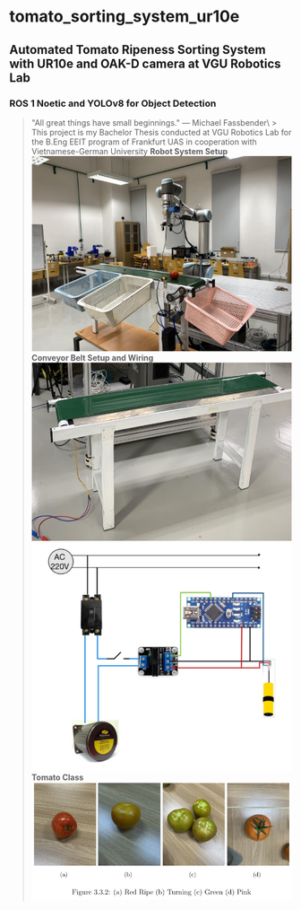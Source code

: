 # tomato_sorting_system_ur10e
## Automated Tomato Ripeness Sorting System with UR10e and OAK-D camera at VGU Robotics Lab
### ROS 1 Noetic and YOLOv8 for Object Detection
> "All great things have small beginnings." — Michael Fassbender\ >
This project is my Bachelor Thesis conducted at VGU Robotics Lab for the B.Eng EEIT program of Frankfurt UAS in cooperation with Vietnamese-German University 
**Robot System Setup**\
![](https://github.com/trungtran22/tomato_sorting_system_ur10e/blob/main/Pics/Robot_Sys.png)
\
**Conveyor Belt Setup and Wiring**\
![](https://github.com/trungtran22/tomato_sorting_system_ur10e/blob/main/Pics/Conveyor.png)
![Wiring](https://github.com/trungtran22/tomato_sorting_system_ur10e/blob/main/Pics/Conveyor_Electrical.png)
\
**Tomato Class**
![](https://github.com/trungtran22/tomato_sorting_system_ur10e/blob/main/Pics/Tomato_class.png)
